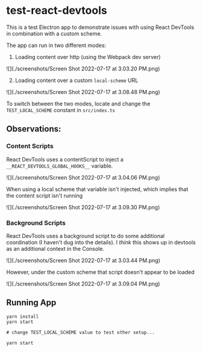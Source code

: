 test-react-devtools
===

This is a test Electron app to demonstrate issues with using React DevTools in combination with a custom scheme.

The app can run in two different modes:

1) Loading content over http (using the Webpack dev server)

![](./screenshots/Screen Shot 2022-07-17 at 3.03.20 PM.png)

2) Loading content over a custom `local-scheme` URL

![](./screenshots/Screen Shot 2022-07-17 at 3.08.48 PM.png)

To switch between the two modes, locate and change the `TEST_LOCAL_SCHEME` constant in `src/indes.ts`

Observations:
--

### Content Scripts

React DevTools uses a contentScript to inject a `__REACT_DEVTOOLS_GLOBAL_HOOKS__` variable.

![](./screenshots/Screen Shot 2022-07-17 at 3.04.06 PM.png)

When using a local scheme that variable isn't injected, which implies that the content script isn't running

![](./screenshots/Screen Shot 2022-07-17 at 3.09.30 PM.png)

### Background Scripts

React DevTools uses a background script to do some additional coordination (I haven't dug into the details). I *think* this shows up in devtools as an additional context in the Console.

![](./screenshots/Screen Shot 2022-07-17 at 3.03.44 PM.png)

However, under the custom scheme that script doesn't appear to be loaded

![](./screenshots/Screen Shot 2022-07-17 at 3.09.04 PM.png)

Running App
---

```
yarn install
yarn start

# change TEST_LOCAL_SCHEME value to test other setup...

yarn start
```
